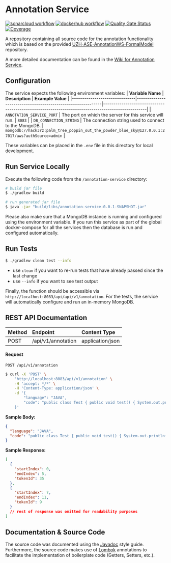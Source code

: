 # Annotation Service


[![sonarcloud workflow](https://github.com/Hack3rz-Official/annotation-web-service/actions/workflows/annotation-service-dockerhub.yml/badge.svg)](https://github.com/Hack3rz-Official/annotation-web-service/actions/workflows/annotation-service-sonarcloud.yml)
[![dockerhub workflow](https://github.com/Hack3rz-Official/annotation-web-service/actions/workflows/annotation-service-sonarcloud.yml/badge.svg)](https://github.com/Hack3rz-Official/annotation-web-service/actions/workflows/annotation-service-dockerhub.yml)
[![Quality Gate Status](https://sonarcloud.io/api/project_badges/measure?project=annotation-service&metric=alert_status)](https://sonarcloud.io/summary/new_code?id=annotation-service)
[![Coverage](https://sonarcloud.io/api/project_badges/measure?project=annotation-service&metric=coverage)](https://sonarcloud.io/summary/new_code?id=annotation-service)

A repository containing all source code for the annotation functionality which is based on the provided [UZH-ASE-AnnotationWS-FormalModel](https://github.com/MEPalma/UZH-ASE-AnnotationWS-FormalModel) repository.

A more detailed documentation can be found in the [Wiki for Annotation Service](https://github.com/Hack3rz-Official/annotation-web-service/wiki/Annotation-Service).

## Configuration
The service expects the following environment variables:
| **Variable Name**             | **Description**                                             | **Example Value**                                                                                 |
|-------------------------------|-------------------------------------------------------------|---------------------------------------------------------------------------------------------------|
| `ANNOTATION_SERVICE_PORT`     | The port on which the server for this service will run.     | `8083`                                                                                            |
| `DB_CONNECTION_STRING`        | The connection string used to connect to the MongoDB.       | `mongodb://hack3rz:palm_tree_poppin_out_the_powder_blue_sky@127.0.0.1:27017/aws?authSource=admin` |

These variables can be placed in the `.env` file in this directory for local development. 

## Run Service Locally
Execute the following code from the `/annotation-service` directory:

```bash
# build jar file
$ ./gradlew build

# run generated jar file
$ java -jar "build/libs/annotation-service-0.0.1-SNAPSHOT.jar"
```

Please also make sure that a MongoDB instance is running and configured using the environment variable. If you run this service as part of the global docker-compose for all the services then the database is run and configured automatically.

## Run Tests
```bash
$ ./gradlew clean test --info
```
- use `clean` if you want to re-run tests that have already passed since the last change
- use `--info` if you want to see test output

Finally, the function should be accessible via `http://localhost:8083/api/api/v1/annotation`.
For the tests, the service will automatically configure and run an in-memory MongoDB.

## **REST API Documentation**

| Method | Endpoint           | Content Type     |
|:-------|:-------------------|:-----------------|
| POST   | /api/v1/annotation | application/json |

#### Request

`POST /api/v1/annotation`
```bash
$ curl -X 'POST' \
    'http://localhost:8083/api/v1/annotation' \
    -H 'accept: */*' \
    -H 'Content-Type: application/json' \
    -d '{
        "language": "JAVA",
        "code": "public class Test { public void test() { System.out.println(\"Hello World\"); } }"
    }'
```
**Sample Body:**
```json
{
  "language": "JAVA",
  "code": "public class Test { public void test() { System.out.println('Hello World'); } }"
}
```
**Sample Response:**
```json
[
  {
    "startIndex": 0,
    "endIndex": 5,
    "tokenId": 35
  },
  {
    "startIndex": 7,
    "endIndex": 11,
    "tokenId": 9
  }
  // rest of response was omitted for readability purposes
]
```


## Documentation & Source Code
The source code was documented using the [Javadoc](https://www.oracle.com/technical-resources/articles/java/javadoc-tool.html#styleguide) style guide. Furthermore, the source code makes use of [Lombok](https://projectlombok.org/) annotations to facilitate the implementation of boilerplate code (Getters, Setters, etc.). 